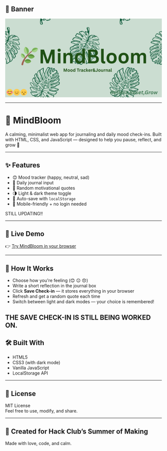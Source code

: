 ## 📸 Banner

![MindBloom Banner](Banner.png)

---

# 🌿 MindBloom

A calming, minimalist web app for journaling and daily mood check-ins. Built with HTML, CSS, and JavaScript — designed to help you pause, reflect, and grow 🌱

---

## ✨ Features

- 😊 Mood tracker (happy, neutral, sad)
- 📓 Daily journal input
- 💬 Random motivational quotes
- 🌗 Light & dark theme toggle
- 💾 Auto-save with `localStorage`
- 📱 Mobile-friendly + no login needed

STILL UPDATING!!

---

## 🔗 Live Demo

👉 [Try MindBloom in your browser](https://meamae-space.github.io/MindBloom)

---

## 🚀 How It Works

- Choose how you're feeling (😊 😐 😞)
- Write a short reflection in the journal box
- Click **Save Check-in** — it stores everything in your browser
- Refresh and get a random quote each time
- Switch between light and dark modes — your choice is remembered!

THE SAVE CHECK-IN IS STILL BEING WORKED ON.
---

## 🛠 Built With

- HTML5
- CSS3 (with dark mode)
- Vanilla JavaScript
- LocalStorage API

---


## 📜 License

MIT License  
Feel free to use, modify, and share.

---

## 💚 Created for Hack Club’s Summer of Making
Made with love, code, and calm.


